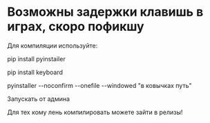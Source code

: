 # Возможны задержки клавишь в играх, скоро пофикшу

Для компиляции используйте:

pip install pyinstailer

pip install keyboard

pyinstaller --noconfirm --onefile --windowed "в ковычках путь"

Запускать от админа

Для тех кому лень компилировать можете зайти в релизы!
